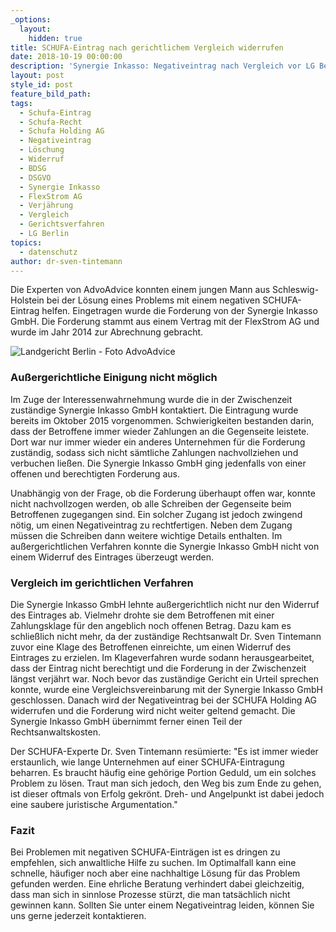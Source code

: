 ```yaml
---
_options:
  layout:
    hidden: true
title: SCHUFA-Eintrag nach gerichtlichem Vergleich widerrufen
date: 2018-10-19 00:00:00
description: 'Synergie Inkasso: Negativeintrag nach Vergleich vor LG Berlin widerrufen'
layout: post
style_id: post
feature_bild_path:
tags:
  - Schufa-Eintrag
  - Schufa-Recht
  - Schufa Holding AG
  - Negativeintrag
  - Löschung
  - Widerruf
  - BDSG
  - DSGVO
  - Synergie Inkasso
  - FlexStrom AG
  - Verjährung
  - Vergleich
  - Gerichtsverfahren
  - LG Berlin
topics:
  - datenschutz
author: dr-sven-tintemann
---
```


Die Experten von AdvoAdvice konnten einem jungen Mann aus Schleswig-Holstein bei der Lösung eines Problems mit einem negativen SCHUFA-Eintrag helfen. Eingetragen wurde die Forderung von der Synergie Inkasso GmbH. Die Forderung stammt aus einem Vertrag mit der FlexStrom AG und wurde im Jahr 2014 zur Abrechnung gebracht.

![Landgericht Berlin - Foto AdvoAdvice](/uploads/lg-berlin---spreeblick-1.jpg "Vergleich mit Synergie Inkasso für Flex Strom AG")

### Außergerichtliche Einigung nicht möglich

Im Zuge der Interessenwahrnehmung wurde die in der Zwischenzeit zuständige Synergie Inkasso GmbH kontaktiert. Die Eintragung wurde bereits im Oktober 2015 vorgenommen. Schwierigkeiten bestanden darin, dass der Betroffene immer wieder Zahlungen an die Gegenseite leistete. Dort war nur immer wieder ein anderes Unternehmen für die Forderung zuständig, sodass sich nicht sämtliche Zahlungen nachvollziehen und verbuchen ließen. Die Synergie Inkasso GmbH ging jedenfalls von einer offenen und berechtigten Forderung aus.

Unabhängig von der Frage, ob die Forderung überhaupt offen war, konnte nicht nachvollzogen werden, ob alle Schreiben der Gegenseite beim Betroffenen zugegangen sind. Ein solcher Zugang ist jedoch zwingend nötig, um einen Negativeintrag zu rechtfertigen. Neben dem Zugang müssen die Schreiben dann weitere wichtige Details enthalten. Im außergerichtlichen Verfahren konnte die Synergie Inkasso GmbH nicht von einem Widerruf des Eintrages überzeugt werden.

### Vergleich im gerichtlichen Verfahren

Die Synergie Inkasso GmbH lehnte außergerichtlich nicht nur den Widerruf des Eintrages ab. Vielmehr drohte sie dem Betroffenen mit einer Zahlungsklage für den angeblich noch offenen Betrag. Dazu kam es schließlich nicht mehr, da der zuständige Rechtsanwalt Dr. Sven Tintemann zuvor eine Klage des Betroffenen einreichte, um einen Widerruf des Eintrages zu erzielen. Im Klageverfahren wurde sodann herausgearbeitet, dass der Eintrag nicht berechtigt und die Forderung in der Zwischenzeit längst verjährt war. Noch bevor das zuständige Gericht ein Urteil sprechen konnte, wurde eine Vergleichsvereinbarung mit der Synergie Inkasso GmbH geschlossen. Danach wird der Negativeintrag bei der SCHUFA Holding AG widerrufen und die Forderung wird nicht weiter geltend gemacht. Die Synergie Inkasso GmbH übernimmt ferner einen Teil der Rechtsanwaltskosten.

Der SCHUFA-Experte Dr. Sven Tintemann resümierte: "Es ist immer wieder erstaunlich, wie lange Unternehmen auf einer SCHUFA-Eintragung beharren. Es braucht häufig eine gehörige Portion Geduld, um ein solches Problem zu lösen. Traut man sich jedoch, den Weg bis zum Ende zu gehen, ist dieser oftmals von Erfolg gekrönt. Dreh- und Angelpunkt ist dabei jedoch eine saubere juristische Argumentation."

### Fazit

Bei Problemen mit negativen SCHUFA-Einträgen ist es dringen zu empfehlen, sich anwaltliche Hilfe zu suchen. Im Optimalfall kann eine schnelle, häufiger noch aber eine nachhaltige Lösung für das Problem gefunden werden. Eine ehrliche Beratung verhindert dabei gleichzeitig, dass man sich in sinnlose Prozesse stürzt, die man tatsächlich nicht gewinnen kann. Sollten Sie unter einem Negativeintrag leiden, können Sie uns gerne jederzeit kontaktieren.
